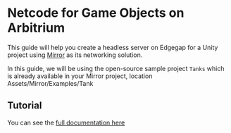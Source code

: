 # Netcode for Game Objects on Arbitrium

This guide will help you create a headless server on Edgegap for a Unity project using [Mirror](https://mirror-networking.com/) as its networking solution.

In this guide, we will be using the open-source sample project `Tanks` which is already available in your Mirror project, location Assets/Mirror/Examples/Tank

## Tutorial

You can see the [full documentation here](https://docs.edgegap.com/)